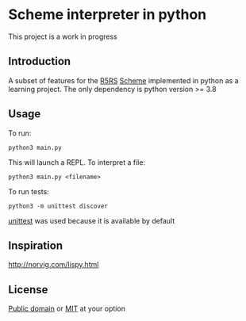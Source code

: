 # Scheme interpreter in python

This project is a work in progress

## Introduction
A subset of features for the
[R5RS](https://schemers.org/Documents/Standards/R5RS)
[Scheme](https://en.wikipedia.org/wiki/Scheme_(programming_language))
implemented in python as a learning project. The only dependency is python
version >= 3.8

## Usage
To run:
```
python3 main.py
```
This will launch a REPL. To interpret a file:
```
python3 main.py <filename>
```

To run tests:
```
python3 -m unittest discover
```
[unittest](https://docs.python.org/3/library/unittest.html) was used because it
is available by default

## Inspiration
http://norvig.com/lispy.html

## License
[Public domain](https://unlicense.org) or
[MIT](https://opensource.org/licenses/MIT) at your option
